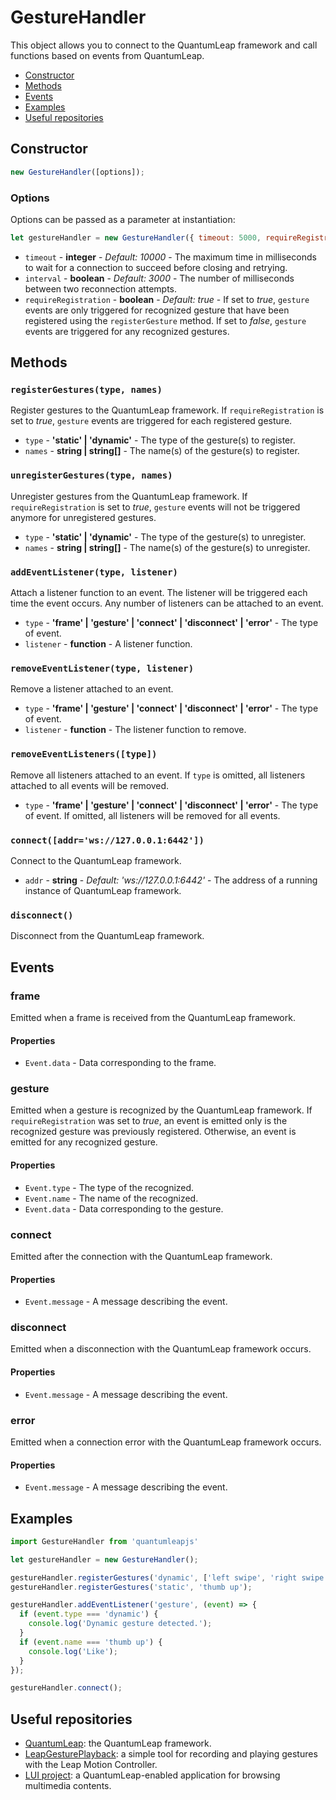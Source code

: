 GestureHandler
================
This object allows you to connect to the QuantumLeap framework and call functions based on events from QuantumLeap.
* [Constructor](#constructor)
* [Methods](#methods)
* [Events](#events)
* [Examples](#examples)
* [Useful repositories](#useful-repositories)


Constructor
--------------
```javascript
new GestureHandler([options]);
```

### Options
Options can be passed as a parameter at instantiation:
```javascript
let gestureHandler = new GestureHandler({ timeout: 5000, requireRegistration: false });
```

  * `timeout` - **integer** - *Default: 10000* - The maximum time in milliseconds to wait for a connection to succeed before closing and retrying.
  * `interval` - **boolean** - *Default: 3000* - The number of milliseconds between two reconnection attempts.
  * `requireRegistration` - **boolean** - *Default: true* - If set to *true*, `gesture` events are only triggered for recognized gesture that have been registered using the `registerGesture` method. If set to *false*, `gesture` events are triggered for any recognized gestures.


Methods
----------
### `registerGestures(type, names)`
Register gestures to the QuantumLeap framework. If `requireRegistration` is set to *true*, `gesture` events are triggered for each registered gesture.

  * `type` - **'static' | 'dynamic'** - The type of the gesture(s) to register.
  * `names` - **string | string[]** - The name(s) of the gesture(s) to register.

### `unregisterGestures(type, names)`
Unregister gestures from the QuantumLeap framework. If `requireRegistration` is set to *true*, `gesture` events will not be triggered anymore for unregistered gestures.

  * `type` - **'static' | 'dynamic'** - The type of the gesture(s) to unregister.
  * `names` - **string | string[]** - The name(s) of the gesture(s) to unregister.

### `addEventListener(type, listener)`
Attach a listener function to an event. The listener will be triggered each time the event occurs. Any number of listeners can be attached to an event.

  * `type` - **'frame' | 'gesture' | 'connect' | 'disconnect' | 'error'** - The type of event.
  * `listener` - **function** - A listener function.

### `removeEventListener(type, listener)`
Remove a listener attached to an event.

  * `type` - **'frame' | 'gesture' | 'connect' | 'disconnect' | 'error'** - The type of event.
  * `listener` - **function** - The listener function to remove.

### `removeEventListeners([type])`
Remove all listeners attached to an event. If `type` is omitted, all listeners attached to all events will be removed.

  * `type` - **'frame' | 'gesture' | 'connect' | 'disconnect' | 'error'** - The type of event. If omitted, all listeners will be removed for all events.

### `connect([addr='ws://127.0.0.1:6442'])`
Connect to the QuantumLeap framework.

  * `addr` - **string** - *Default: 'ws://127.0.0.1:6442'* - The address of a running instance of QuantumLeap framework.

### `disconnect()`
Disconnect from the QuantumLeap framework.


Events
---------
### frame
Emitted when a frame is received from the QuantumLeap framework.

#### Properties
  * `Event.data` - Data corresponding to the frame.

### gesture
Emitted when a gesture is recognized by the QuantumLeap framework. If `requireRegistration` was set to *true*, an event is emitted only is the recognized gesture was previously registered. Otherwise, an event is emitted for any recognized gesture.

#### Properties
  * `Event.type` - The type of the recognized.
  * `Event.name` - The name of the recognized.
  * `Event.data` - Data corresponding to the gesture.

### connect
Emitted after the connection with the QuantumLeap framework.

#### Properties
  * `Event.message` - A message describing the event.

### disconnect
Emitted when a disconnection with the QuantumLeap framework occurs.

#### Properties
  * `Event.message` - A message describing the event.

### error
Emitted when a connection error with the QuantumLeap framework occurs.

#### Properties
  * `Event.message` - A message describing the event.

Examples
-----------
```javascript
import GestureHandler from 'quantumleapjs' 

let gestureHandler = new GestureHandler();

gestureHandler.registerGestures('dynamic', ['left swipe', 'right swipe']);
gestureHandler.registerGestures('static', 'thumb up');

gestureHandler.addEventListener('gesture', (event) => {
  if (event.type === 'dynamic') {
    console.log('Dynamic gesture detected.');
  }
  if (event.name === 'thumb up') {
    console.log('Like');
  }
});

gestureHandler.connect();
```
    
Useful repositories
----------------------
* [QuantumLeap](https://github.com/sluyters/QuantumLeap): the QuantumLeap framework.
* [LeapGesturePlayback](https://github.com/sluyters/LeapGesturePlayback): a simple tool for recording and playing gestures with the Leap Motion Controller.
* [LUI project](https://github.com/sluyters/LUI): a QuantumLeap-enabled application for browsing multimedia contents.
